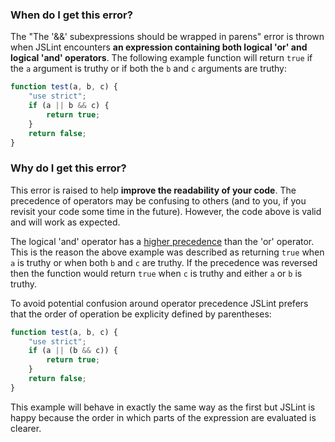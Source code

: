 <!---
{
    "titles": [
        "The '&&' subexpression should be wrapped in parens"
    ],
    "slugs": [
        "the-subexpression-should-be-wrapped-in-parens"
    ],
    "linters": [
        "jslint"
    ],
    "author": "jallardice"
}
-->

### When do I get this error?

The "The '&&' subexpressions should be wrapped in parens" error is thrown when
JSLint encounters **an expression containing both logical 'or' and logical 'and'
operators**. The following example function will return `true` if the `a`
argument is truthy or if both the `b` and `c` arguments are truthy:

<!---
{
    "linter": "jslint"
}
-->
```javascript
function test(a, b, c) {
    "use strict";
    if (a || b && c) {
        return true;
    }
    return false;
}
```

### Why do I get this error?

This error is raised to help **improve the readability of your code**. The
precedence of operators may be confusing to others (and to you, if you revisit
your code some time in the future). However, the code above is valid and will
work as expected.

The logical 'and' operator has a [higher precedence][ops] than the 'or'
operator. This is the reason the above example was described as returning `true`
when `a` is truthy or when both `b` and `c` are truthy. If the precedence was
reversed then the function would return `true` when `c` is truthy and either `a`
or `b` is truthy.

To avoid potential confusion around operator precedence JSLint prefers that the
order of operation be explicity defined by parentheses:

<!---
{
    "linter": "jslint"
}
-->
```javascript
function test(a, b, c) {
    "use strict";
    if (a || (b && c)) {
        return true;
    }
    return false;
}
```

This example will behave in exactly the same way as the first but JSLint is
happy because the order in which parts of the expression are evaluated is
clearer.

[ops]: https://developer.mozilla.org/en-US/docs/Web/JavaScript/Reference/Operators/Operator_Precedence
